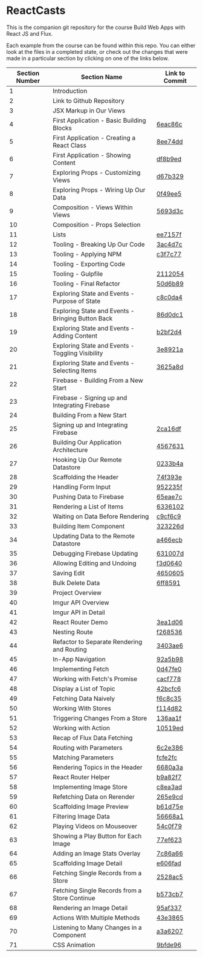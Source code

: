 # ReactCasts

This is the companion git repository for the course Build Web Apps with React JS and Flux.

Each example from the course can be found within this repo.  You can either look at the files
in a completed state, or check out the changes that were made in a particular section
by clicking on one of the links below.

| Section Number | Section Name | Link to Commit |
|---------------------------------------------------|------------| --- |
|	1	|	Introduction |		|
|	2	|	Link to Github Repository	|		|
|	3	|	JSX Markup in Our Views                                                         	|		|
|	4	|	First Application - Basic Building Blocks                                       	|	[6eac86c](https://github.com/StephenGrider/ReactCasts/commit/c5b1923)	|
|	5	|	First Application - Creating a React Class                                      	|	[8ee74dd](https://github.com/StephenGrider/ReactCasts/commit/8ee74dd)	|
|	6	|	First Application - Showing Content                                             	|	[df8b9ed](https://github.com/StephenGrider/ReactCasts/commit/df8b9ed)	|
|	7	|	Exploring Props - Customizing Views                                             	|	[d67b329](https://github.com/StephenGrider/ReactCasts/commit/d67b329)	|
|	8	|	Exploring Props - Wiring Up Our Data                                            	|	[0f49ee5](https://github.com/StephenGrider/ReactCasts/commit/0f49ee5)	|
|	9	|	Composition - Views Within Views                                                	|	[5693d3c](https://github.com/StephenGrider/ReactCasts/commit/5693d3c)	|
|	10	|	Composition - Props Selection                                                   	|		|
|	11	|	Lists                                                                           	|	[ee7157f](https://github.com/StephenGrider/ReactCasts/commit/ee7157f)	|
|	12	|	Tooling - Breaking Up Our Code                                                  	|	[3ac4d7c](https://github.com/StephenGrider/ReactCasts/commit/3ac4d7c)	|
|	13	|	Tooling - Applying NPM                                                          	|	[c3f7c77](https://github.com/StephenGrider/ReactCasts/commit/c3f7c77)	|
|	14	|	Tooling - Exporting Code                                                        	|	[](https://github.com/StephenGrider/ReactCasts/commit/)	|
|	15	|	Tooling - Gulpfile                                                              	|	[2112054](https://github.com/StephenGrider/ReactCasts/commit/2112054)	|
|	16	|	Tooling - Final Refactor                                                        	|	[50d6b89](https://github.com/StephenGrider/ReactCasts/commit/50d6b89)	|
|	17	|	Exploring State and Events - Purpose of State                                   	|	[c8c0da4](https://github.com/StephenGrider/ReactCasts/commit/c8c0da4)	|
|	18	|	Exploring State and Events - Bringing Button Back                               	|	[86d0dc1](https://github.com/StephenGrider/ReactCasts/commit/86d0dc1)	|
|	19	|	Exploring State and Events - Adding Content                                     	|	[b2bf2d4](https://github.com/StephenGrider/ReactCasts/commit/b2bf2d4)	|
|	20	|	Exploring State and Events - Toggling Visibility                                	|	[3e8921a](https://github.com/StephenGrider/ReactCasts/commit/3e8921a)	|
|	21	|	Exploring State and Events - Selecting Items                                    	|	[3625a8d](https://github.com/StephenGrider/ReactCasts/commit/3625a8d)	|
|	22	|	Firebase - Building From a New Start                                            	|		|
|	23	|	Firebase - Signing up and Integrating Firebase                                  	|		|
|	24	|	Building From a New Start	|		|
|	25	|	Signing up and Integrating Firebase	|	[2ca16df](https://github.com/StephenGrider/ReactCasts/commit/2ca16df)	|
|	26	|	Building Our Application Architecture	|	[4567631](https://github.com/StephenGrider/ReactCasts/commit/4567631)	|
|	27	|	Hooking Up Our Remote Datastore	|	[0233b4a](https://github.com/StephenGrider/ReactCasts/commit/0233b4a)	|
|	28	|	Scaffolding the Header	|	[74f393e](https://github.com/StephenGrider/ReactCasts/commit/74f393e)	|
|	29	|	Handling Form Input	|	[952235f](https://github.com/StephenGrider/ReactCasts/commit/952235f)	|
|	30	|	Pushing Data to Firebase	|	[65eae7c](https://github.com/StephenGrider/ReactCasts/commit/65eae7c)	|
|	31	|	Rendering a List of Items	|	[6336102](https://github.com/StephenGrider/ReactCasts/commit/6336102)	|
|	32	|	Waiting on Data Before Rendering	|	[c9cf6c9](https://github.com/StephenGrider/ReactCasts/commit/c9cf6c9)	|
|	33	|	Building Item Component	|	[323226d](https://github.com/StephenGrider/ReactCasts/commit/323226d)	|
|	34	|	Updating Data to the Remote Datastore	|	[a466ecb](https://github.com/StephenGrider/ReactCasts/commit/a466ecb)	|
|	35	|	Debugging Firebase Updating	|	[631007d](https://github.com/StephenGrider/ReactCasts/commit/631007d)	|
|	36	|	Allowing Editing and Undoing	|	[f3d0640](https://github.com/StephenGrider/ReactCasts/commit/f3d0640)	|
|	37	|	Saving Edit	|	[4650605](https://github.com/StephenGrider/ReactCasts/commit/4650605)	|
|	38	|	Bulk Delete Data	|	[6ff8591](https://github.com/StephenGrider/ReactCasts/commit/6ff8591)	|
|	39	|	Project Overview	|		|
|	40	|	Imgur API Overview	|		|
|	41	|	Imgur API in Detail	|		|
|	42	|	React Router Demo	|	[3ea1d06](https://github.com/StephenGrider/ReactCasts/commit/3ea1d06)	|
|	43	|	Nesting Route	|	[f268536](https://github.com/StephenGrider/ReactCasts/commit/f268536)	|
|	44	|	Refactor to Separate Rendering and Routing	|	[3403ae6](https://github.com/StephenGrider/ReactCasts/commit/3403ae6)	|
|	45	|	In-App Navigation	|	[92a5b98](https://github.com/StephenGrider/ReactCasts/commit/92a5b98)	|
|	46	|	Implementing Fetch	|	[0d47fe0](https://github.com/StephenGrider/ReactCasts/commit/0d47fe0)	|
|	47	|	Working with Fetch's Promise	|	[cacf778](https://github.com/StephenGrider/ReactCasts/commit/cacf778)	|
|	48	|	Display a List of Topic	|	[42bcfc6](https://github.com/StephenGrider/ReactCasts/commit/42bcfc6)	|
|	49	|	Fetching Data Naively	|	[f6c8c35](https://github.com/StephenGrider/ReactCasts/commit/f6c8c35)	|
|	50	|	Working With Stores	|	[f114d82](https://github.com/StephenGrider/ReactCasts/commit/f114d82)	|
|	51	|	Triggering Changes From a Store	|	[136aa1f](https://github.com/StephenGrider/ReactCasts/commit/136aa1f)	|
|	52	|	Working with Action	|	[10519ed](https://github.com/StephenGrider/ReactCasts/commit/10519ed)	|
|	53	|	Recap of Flux Data Fetching	|		|
|	54	|	Routing with Parameters	|	[6c2e386](https://github.com/StephenGrider/ReactCasts/commit/6c2e386)	|
|	55	|	Matching Parameters	|	[fcfe2fc](https://github.com/StephenGrider/ReactCasts/commit/fcfe2fc)	|
|	56	|	Rendering Topics in the Header	|	[6680a3a](https://github.com/StephenGrider/ReactCasts/commit/6680a3a)	|
|	57	|	React Router Helper	|	[b9a82f7](https://github.com/StephenGrider/ReactCasts/commit/b9a82f7)	|
|	58	|	Implementing Image Store	|	[c8ea3ad](https://github.com/StephenGrider/ReactCasts/commit/c8ea3ad)	|
|	59	|	Refetching Data on Rerender	|	[265e9cd](https://github.com/StephenGrider/ReactCasts/commit/265e9cd)	|
|	60	|	Scaffolding Image Preview	|	[b61d75e](https://github.com/StephenGrider/ReactCasts/commit/b61d75e)	|
|	61	|	Filtering Image Data	|	[56668a1](https://github.com/StephenGrider/ReactCasts/commit/56668a1)	|
|	62	|	Playing Videos on Mouseover	|	[54c0f79](https://github.com/StephenGrider/ReactCasts/commit/54c0f79)	|
|	63	|	Showing a Play Button for Each Image	|	[77ef623](https://github.com/StephenGrider/ReactCasts/commit/77ef623)	|
|	64	|	Adding an Image Stats Overlay	|	[7c86a66](https://github.com/StephenGrider/ReactCasts/commit/7c86a66)	|
|	65	|	Scaffolding Image Detail	|	[e606fad](https://github.com/StephenGrider/ReactCasts/commit/e606fad)	|
|	66	|	Fetching Single Records from a Store	|	[2528ac5](https://github.com/StephenGrider/ReactCasts/commit/2528ac5)	|
|	67	|	Fetching Single Records from a Store Continue	|	[b573cb7](https://github.com/StephenGrider/ReactCasts/commit/b573cb7)	|
|	68	|	Rendering an Image Detail	|	[95af337](https://github.com/StephenGrider/ReactCasts/commit/95af337)	|
|	69	|	Actions With Multiple Methods	|	[43e3865](https://github.com/StephenGrider/ReactCasts/commit/43e3865)	|
|	70	|	Listening to Many Changes in a Component	|	[a3a6207](https://github.com/StephenGrider/ReactCasts/commit/a3a6207)	|
|	71	|	CSS Animation	|	[9bfde96](https://github.com/StephenGrider/ReactCasts/commit/9bfde96)	|
